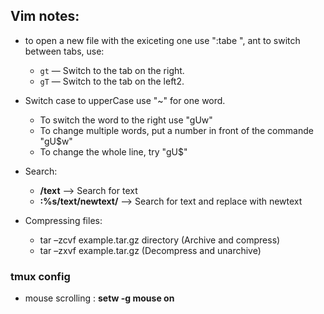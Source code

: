 ## Vim notes:

* to open a new file with the exiceting one use ":tabe <filename>", ant to switch between tabs, use:
	- `gt` — Switch to the tab on the right.
	- `gT` — Switch to the tab on the left2.

* Switch case to upperCase use "~" for one word. 
     - To switch the word to the right use "gUw"
     - To change multiple words, put a number in front of the commande "gU$w"
     - To change the whole line, try "gU$"

* Search:
	- **/text** --> Search	for	text
	- **:%s/text/newtext/** --> Search	for	text and	replace	with	newtext

* Compressing files: 
	-	tar –zcvf example.tar.gz directory (Archive	and	compress)
	-	tar –zxvf example.tar.gz (Decompress	and	unarchive)


### tmux config

* mouse scrolling : **setw -g mouse on**

